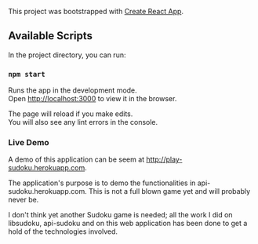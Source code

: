 This project was bootstrapped with [Create React App](https://github.com/facebook/create-react-app).

## Available Scripts

In the project directory, you can run:

### `npm start`

Runs the app in the development mode.<br />
Open [http://localhost:3000](http://localhost:3000) to view it in the browser.

The page will reload if you make edits.<br />
You will also see any lint errors in the console.

### Live Demo

A demo of this application can be seem at http://play-sudoku.herokuapp.com.

The application's purpose is to demo the functionalities in api-sudoku.herokuapp.com. This is not a full blown game yet and will probably never be.

I don't think yet another Sudoku game is needed; all the work I did on libsudoku, api-sudoku and on this web application has been done to get a hold of the technologies involved.

